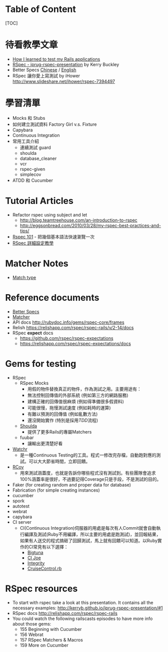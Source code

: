 # Table of Content
[TOC]


# 待看教學文章

- [How I learned to test my Rails applications](http://everydayrails.com/2012/03/12/testing-series-rspec-setup.html)
- [RSpec - iprug-rspec-presentation](http://kerryb.github.io/iprug-rspec-presentation/) by Kerry Buckley
- Better Specs [Chinese](http://betterspecs.org/zh_tw/) / [English](http://betterspecs.org/)
- RSpec 讓你愛上寫測試 by iHower http://www.slideshare.net/ihower/rspec-7394497

# 學習清單
- Mocks 和 Stubs
- 如何建立測試資料 Factory Girl v.s. Fixture
- Capybara
- Continuous Integration
- 常用工具介紹
    - 連續測試 guard
    - shoulda
    - database_cleaner
    - vcr
    - rspec-given
    - simplecov
- ATDD 和 Cucumber


# Tutorial Articles
- Refactor rspec using subject and let
    - http://blog.teamtreehouse.com/an-introduction-to-rspec
    - http://eggsonbread.com/2010/03/28/my-rspec-best-practices-and-tips/
- [Rspec 101](http://www.slideshare.net/jasonjnoble/rspec-101) - 把幾個基本語法快速瀏覽一次
- [RSpec 詳細設定教學](http://everydayrails.com/2012/03/12/testing-series-rspec-setup.html)


# Matcher Notes
- [Match type](https://www.relishapp.com/rspec/rspec-expectations/v/2-0/docs/matchers/type-check-matchers)

# Reference documents
- [Better Specs](http://betterspecs.org/zh_tw/)
- [Matcher](https://www.relishapp.com/rspec/rspec-expectations/v/2-0/docs/matchers)
- API docs http://rubydoc.info/gems/rspec-core/frames
- Relish https://relishapp.com/rspec/rspec-rails/v/2-14/docs
- RSpec **expect** docs
    - https://github.com/rspec/rspec-expectations
    - https://relishapp.com/rspec/rspec-expectations/docs

# Gems for testing
- RSpec
    - RSpec Mocks
        - 用假的物件替換真正的物件，作為測試之用。主要用途有：
        - 無法控制回傳值的外部系統 (例如第三方的網路服務)
        - 建構正確的回傳值很麻煩 (例如得準備很多假資料)
        - 可能很慢，拖慢測試速度 (例如耗時的運算)
        - 有難以預測的回傳值 (例如亂數方法)
        - 還沒開始實作 (特別是採用*TDD*流程)
    - [Shoulda](https://github.com/thoughtbot/shoulda-matchers)
        - 提供了更多Rails的專屬Matchers
    - fuubar
        - 讓輸出更清楚好看
- [Watchr](https://github.com/mynyml/watchr)
    - 是一種Continuous Testing的工具。程式一修改完存檔，自動跑對應的測試。可以大大節省時間，立即回饋。
- [RCov](http://relevance.github.com/rcov/)
    - 用來測試涵蓋度，也就是告訴你哪些程式沒有測試到。有些團隊會追求100%涵蓋率是很好，不過要記得Coverage只是手段，不是測試的目的。
- Faker (for creating random and proper data for database)
- Fabrication (for simple creating instances)
- cucumber
- spork
- autotest
- webrat
- capybara
- CI server
    - CI(Continuous Integration)伺服器的用處是每次有人Commit就會自動執行編譯及測試(Ruby不用編譯，所以主要的用處是跑測試)，並回報結果，如果有人送交的程式搞砸了回歸測試，馬上就有回饋可以知道。以Ruby實作的CI常見有以下選擇：
        - [Bigtuna](http://bigtuna.appelier.com/)
        - [CI Joe](https://github.com/defunkt/cijoe)
        - [Integrity](http://integrityapp.com/)
        - [CruiseControl.rb](http://cruisecontrolrb.thoughtworks.com/)


# RSpec resources
- To start with rspec take a look at this presentation. It contains all the necessary examples: http://kerryb.github.io/iprug-rspec-presentation/#1
- RSpec docs http://relishapp.com/rspec/rspec-rails
- You could watch the following railscasts episodes to have more info about those gems:
    - 155 Beginning with Cucumber
    - 156 Webrat
    - 157 RSpec Matchers & Macros
    - 159 More on Cucumber
